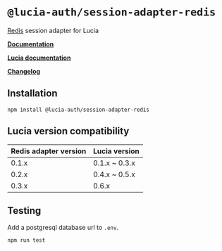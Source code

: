 # `@lucia-auth/session-adapter-redis`

[Redis](https://redis.io) session adapter for Lucia

**[Documentation](https://lucia-auth.vercel.app/learn/adapters/redis)**

**[Lucia documentation](https://lucia-auth.vercel.app)**

**[Changelog](https://github.com/pilcrowOnPaper/lucia-auth/blob/main/packages/session-adapter-redis/CHANGELOG.md)**

## Installation

```
npm install @lucia-auth/session-adapter-redis
```

## Lucia version compatibility

| Redis adapter version | Lucia version |
| --------------------- | ------------- |
| 0.1.x                 | 0.1.x ~ 0.3.x |
| 0.2.x                 | 0.4.x ~ 0.5.x |
| 0.3.x                 | 0.6.x         |

## Testing

Add a postgresql database url to `.env`.

```
npm run test
```
